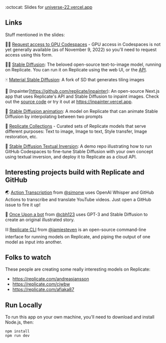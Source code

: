 :octocat: Slides for [universe-22.vercel.app](https://universe-22.vercel.app/)

## Links

Stuff mentioned in the slides:

🙏🏼 [Request access to GPU Codespaces](https://github.surveymonkey.com/r/Y75GX9T) - GPU access in Codespaces is not yet generally available (as of November 9, 2022) so you'll need to request access using this form.

👩‍🚀 [Stable Diffusion](https://replicate.com/stability-ai/stable-diffusion): The beloved open-source text-to-image model, running on Replicate. You can run it on Replicate using the web UI, or the [API](https://replicate.com/stability-ai/stable-diffusion/api).

🀄️ [Material Stable Diffusion](https://replicate.com/tommoore515/material_stable_diffusion): A fork of SD that generates tiling images

🎨 [Inpainter]https://github.com/replicate/inpainter): An open-source Next.js app that uses Replicate's API and Stable Diffusion to inpaint images. Check out the [source code](https://github.com/replicate/inpainter) or try it out at https://inpainter.vercel.app.

🍿 [Stable Diffusion animation](https://replicate.com/andreasjansson/stable-diffusion-animation): A model on Replicate that can animate Stable Diffusion by interpolating between two prompts

🧺 [Replicate Collections](https://replicate.com/explore#collections) - Curated sets of Replicate models that serve different purposes: Text to image, Image to text, Style transfer, Image restoration, etc.

📡 [Stable Diffusion Textual Inversion](https://github.com/zeke/replicate-sd-textual-inversion): A demo repo illustrating how to run GitHub Codespaces to fine-tune Stable Diffusion with your own concept using textual inversion, and deploy it to Replicate as a cloud API.

## Interesting projects build with Replicate and GitHub

🌏 [Action Transcription](https://twitter.com/replicatehq/status/1583487370070200321) from [@simonw](https://github.com/simonw) uses OpenAI Whisper and GitHub Actions to transcribe and translate YouTube videos. Just open a GitHub issue to fire it up!

📗 [Once Upon a bot](https://twitter.com/replicatehq/status/1583487241808027649) from [@cbh123](https://github.com/cbh123) uses GPT-3 and Stable Diffusion to create an original illustrated story.

⛓ [Replicate CLI](https://twitter.com/replicatehq/status/1583487311597424640) from [@jamiesteven](https://github.com/jamiesteven) is an open-source command-line interface for running models on Replicate, and piping the output of one model as input into another.

## Folks to watch

These people are creating some really interesting models on Replicate:

- https://replicate.com/andreasjansson
- https://replicate.com/cjwbw
- https://replicate.com/afiaka87

## Run Locally

To run this app on your own machine, you'll need to download and install Node.js, then:

```
npm install
npm run dev
```